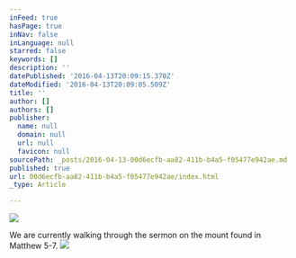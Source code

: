 ```yaml
---
inFeed: true
hasPage: true
inNav: false
inLanguage: null
starred: false
keywords: []
description: ''
datePublished: '2016-04-13T20:09:15.370Z'
dateModified: '2016-04-13T20:09:05.509Z'
title: ''
author: []
authors: []
publisher:
  name: null
  domain: null
  url: null
  favicon: null
sourcePath: _posts/2016-04-13-00d6ecfb-aa82-411b-b4a5-f05477e942ae.md
published: true
url: 00d6ecfb-aa82-411b-b4a5-f05477e942ae/index.html
_type: Article

---
```

![](https://the-grid-user-content.s3-us-west-2.amazonaws.com/b7aa2be8-9f60-4b68-8ffc-18dcd6ccbc0a.jpg)

We are currently walking through the sermon on the mount found in Matthew 5-7\.
![](https://the-grid-user-content.s3-us-west-2.amazonaws.com/4352909b-ac8c-4968-b54f-cc0bdba92713.jpg)